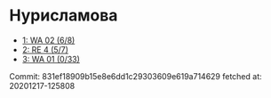# Нурисламова
- [1: WA 02 (6/8)](1.md)
- [2: RE 4 (5/7)](2.md)
- [3: WA 01 (0/33)](3.md)

Commit: 831ef18909b15e8e6dd1c29303609e619a714629
 fetched at: 20201217-125808
